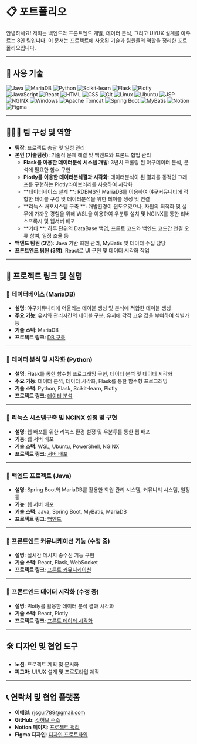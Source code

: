 # 📋 포트폴리오

안녕하세요! 저희는 백엔드와 프론트엔드 개발, 데이터 분석, 그리고 UI/UX 설계를 아우르는 8인 팀입니다. 
이 문서는 프로젝트에 사용된 기술과 팀원들의 역할을 정리한 포트폴리오입니다.

---

## 🔧 사용 기술

![Java](https://img.shields.io/badge/Java-007396?style=flat-square&logo=java&logoColor=white) ![MariaDB](https://img.shields.io/badge/MariaDB-003545?style=flat-square&logo=mariadb&logoColor=white) 
![Python](https://img.shields.io/badge/Python-3776AB?style=flat-square&logo=python&logoColor=white) ![Scikit-learn](https://img.shields.io/badge/scikit--learn-F7931E?style=flat-square&logo=scikit-learn&logoColor=black) 
![Flask](https://img.shields.io/badge/Flask-000000?style=flat-square&logo=flask&logoColor=white) ![Plotly](https://img.shields.io/badge/Plotly-3F4F75?style=flat-square&logo=plotly&logoColor=white)  
![JavaScript](https://img.shields.io/badge/JavaScript-F7DF1E?style=flat-square&logo=javascript&logoColor=black) ![React](https://img.shields.io/badge/React-61DAFB?style=flat-square&logo=react&logoColor=black) ![HTML](https://img.shields.io/badge/HTML5-E34F26?style=flat-square&logo=html5&logoColor=white) ![CSS](https://img.shields.io/badge/CSS3-1572B6?style=flat-square&logo=css3&logoColor=white) 
![Git](https://img.shields.io/badge/Git-F05032?style=flat-square&logo=git&logoColor=white) 
![Linux](https://img.shields.io/badge/Linux-FCC624?style=flat-square&logo=linux&logoColor=black) ![Ubuntu](https://img.shields.io/badge/Ubuntu-E95420?style=flat-square&logo=ubuntu&logoColor=white) ![JSP](https://img.shields.io/badge/JSP-323330?style=flat-square&logo=java&logoColor=white) ![NGINX](https://img.shields.io/badge/NGINX-009639?style=flat-square&logo=nginx&logoColor=white) ![Windows](https://img.shields.io/badge/Windows_10-0078D6?style=flat-square&logo=windows&logoColor=white) 
![Apache Tomcat](https://img.shields.io/badge/Apache_Tomcat-F8DC75?style=flat-square&logo=apache-tomcat&logoColor=black)  ![Spring Boot](https://img.shields.io/badge/Spring_Boot-6DB33F?style=flat-square&logo=spring-boot&logoColor=white)  ![MyBatis](https://img.shields.io/badge/MyBatis-B7178C?style=flat-square&logo=MyBatis&logoColor=white) 
![Notion](https://img.shields.io/badge/Notion-000000?style=flat-square&logo=notion&logoColor=white) ![Figma](https://img.shields.io/badge/Figma-F24E1E?style=flat-square&logo=figma&logoColor=white)  

---

## 🧑‍🤝‍🧑 팀 구성 및 역할

- **팀장**: 프로젝트 총괄 및 일정 관리  
- **본인 (기술팀장)**: 기술적 문제 해결 및 백엔드와 프론트 협업 관리   
  - **Flask를 이용한 데이터분석 시스템 개발**: 3년치 크롤링 된 야구데이터 분석, 분석에 필요한 함수 구현 
  - **Plotly를 이용한 데이터분석결과 시각화**: 데이터분석이 된 결과를 동적인 그래프를 구현하는 Plotly라이브러리를 사용하여 시각화
  - **데이터베이스 설계 **: RDBMS인 MariaDB를 이용하여  야구커뮤니티에 적합한 테이블 구성 및 데이터분석을 위한 테이블 생성 및 연결
  - **리눅스 배포시스템 구축 **: 개발환경이 윈도우였으나, 자원의 최적화 및 실무에 가까운 경험을 위해 WSL을 이용하여 우분투 설치 및 NGINX를 통한 리버스프록시 및 웹서버 배포
  - **기타 **: 하루 단위의 DataBase 백업, 프론트 코드와 백엔드 코드간 연결 오류 참여, 일정 조율 등
- **백엔드 팀원 (3명)**: Java 기반 회원 관리, MyBatis 및 데이터 수집 담당  
- **프론트엔드 팀원 (3명)**: React로 UI 구현 및 데이터 시각화 작업  

---

## 💼 프로젝트 링크 및 설명

### 📌 데이터베이스 (MariaDB)
- **설명**: 야구커뮤니티에 어울리는 테이블 생성 및 분석에 적합한 테이블 생성 
- **주요 기능**: 유저와 관리자간의 테이블 구분, 유저에 각각 고유 값을 부여하여 식별가능 
- **기술 스택**: MariaDB
- **프로젝트 링크**: [DB 구축](https://github.com/BTBIIT/Yamodot/tree/main/Yamodot_DB)  

---

### 📌 데이터 분석 및 시각화 (Python)
- **설명**: Flask를 통한 함수형 프로그래밍 구현, 데이터 분석 및 데이터 시각화 
- **주요 기능**: 데이터 분석, 데이터 시각화, Flask를 통한 함수형 프로그래밍 
- **기술 스택**: Python, Flask, Scikit-learn, Plotly  
- **프로젝트 링크**: [데이터 분석](https://github.com/BTBIIT/Yamodot/tree/main/Yamodot_DA)  

---

### 📌 리눅스 시스템구축 및 NGINX 설정 및 구현
- **설명**:  웹 배포를 위한 리눅스 환경 설정 및 우분투를 통한 웹 배포
- **기능**: 웹 서버 배포
- **기술 스택**: WSL, Ubuntu, PowerShell, NGINX
- **프로젝트 링크**: [서버 배포](https://github.com/username/frontend-members)  

---

### 📌 백엔드 프로젝트 (Java)
- **설명**:  Spring Boot와 MariaDB를 활용한 회원 관리 시스템, 커뮤니티 시스템, 일정 등
- **기능**: 웹 서버 배포
- **기술 스택**: Java, Spring Boot, MyBatis, MariaDB
- **프로젝트 링크**: [백엔드](https://github.com/nkp-95/144-3FinalProject)  
---

### 📌 프론트엔드 커뮤니케이션 기능 (수정 중)
- **설명**: 실시간 메시지 송수신 기능 구현  
- **기술 스택**: React, Flask, WebSocket  
- **프로젝트 링크**: [프론트 커뮤니케이션](https://github.com/username/frontend-communication)  

---

### 📌 프론트엔드 데이터 시각화 (수정 중)
- **설명**: Plotly를 활용한 데이터 분석 결과 시각화  
- **기술 스택**: React, Plotly  
- **프로젝트 링크**: [프론트 데이터 시각화](https://github.com/username/frontend-data-visualization)  

---

## 🛠️ 디자인 및 협업 도구
- **노션**: 프로젝트 계획 및 문서화  
- **피그마**: UI/UX 설계 및 프로토타입 제작  

---

## 📞 연락처 및 협업 플랫폼
- **이메일**: rjsgur789@gmail.com  
- **GitHub**: [깃허브 주소](https://github.com/BTBIIT)  
- **Notion 페이지**: [프로젝트 정리](https://www.notion.so/ce44f74dfd184bc8a04318bb0b4a1bc8)  
- **Figma 디자인**: [디자인 프로토타입](https://www.figma.com/files/team/1415630019616147499/recents-and-sharing/recently-viewed?fuid=1415630017685170899)  
